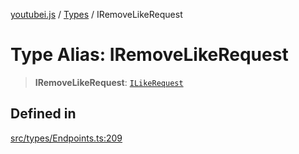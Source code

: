 [youtubei.js](../../../README.md) / [Types](../README.md) / IRemoveLikeRequest

# Type Alias: IRemoveLikeRequest

> **IRemoveLikeRequest**: [`ILikeRequest`](ILikeRequest.md)

## Defined in

[src/types/Endpoints.ts:209](https://github.com/LuanRT/YouTube.js/blob/305a398158a6cac82e6ef288fed4bf1661c89d52/src/types/Endpoints.ts#L209)
